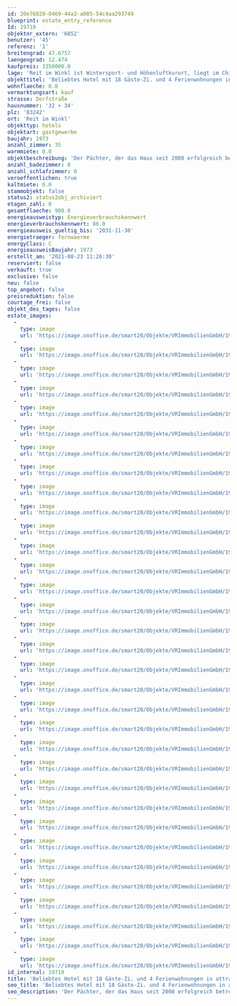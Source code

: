 ```yaml
---
id: 20e76820-0469-44a3-a005-54c4aa293749
blueprint: estate_entry_reference
Id: 19719
objektnr_extern: '6852'
benutzer: '45'
referenz: '1'
breitengrad: 47.6757
laengengrad: 12.474
kaufpreis: 3350000.0
lage: 'Reit im Winkl ist Wintersport- und Höhenluftkurort, liegt im Chiemgau südlich des Chiemsees und ist mit ca. 696 m die höchstgelegene Gemeinde im Landkreis Traunstein. Der Ort Kössen in Tirol und z. B. ein 18-Loch-Golfplatz mit beeindruckender Bergkulisse sind ganz nah *** Zum Ortskern sind es nur wenige Meter und fast nebenan gibt es eine Bushaltestelle, bei der auch der kostenlose Skibus-Shuttle zum beliebten Skigebiet Winkelmoos / Steinplatte hält. Herrliche Loipen und ein Kinderskilift sind in wenigen Schritten erreichbar *** Die Ortsstraße mit Zufahrt zu den ca. 22 Parkplätzen verläuft nordseitig und der große ruhige Garten befindet sich auf der Südseite'
objekttitel: 'Beliebtes Hotel mit 18 Gäste-Zi. und 4 Ferienwohnungen in attraktiver Lage'
wohnflaeche: 0.0
vermarktungsart: kauf
strasse: Dorfstraße
hausnummer: '32 + 34'
plz: '83242'
ort: 'Reit im Winkl'
objekttyp: hotels
objektart: gastgewerbe
baujahr: 1973
anzahl_zimmer: 35
warmmiete: 0.0
objektbeschreibung: 'Der Pächter, der das Haus seit 2008 erfolgreich betreibt, würde das Pachtverhältnis auch kurzfristig auflösen *** Die durch den eingeschossigen Mittelbau verbundenen Gästehäuser mit Balkonen auf 2 Seiten, wirken durch diese Architektur ansprechend aufgelockert *** Erneuerungen: 1995: Schaffung von 4 Ferienwohnungen durch Zimmerzusammenlegung und Renovierung. 2008: Natur-Fernwärmeanschluss und eine Solaranlage + Neue Doppelgarage + Sanierung Schwimmbad samt Dacherneuerung + Sauna und Dampfbad + Vollwärmeschutz inkl. Isolierglasscheiben, dann alles gemalert + Fachmännische Überholung der Gästemöblierung. 2014: Alle Teppiche neu *** Ohne Keller rund 900 m² wohnliche Fläche inkl. Schwimmbad und Betreiberwohnbereich (Terrassen nicht und Balkone zu 1/3 eingerechnet). Komplett unterkellert. Dort gibt es auch noch eine Wohnmöglichkeit mit extra Außentreppe *** Ebenes Grundstück in attraktiver Lage im Mischgebiet. Eine Nutzungsänderung ist vielleicht möglich *** 3D-Rundgang unter: www.hotel-zum-postillion.de/zum-postillion/rundgang.html (Kontakt bitte nur über uns) *** Grundrisse nur als Überblick'
anzahl_badezimmer: 0
anzahl_schlafzimmer: 0
veroeffentlichen: true
kaltmiete: 0.0
stammobjekt: false
status2: status2obj_archiviert
etagen_zahl: 0
gesamtflaeche: 900.0
energieausweistyp: Energieverbrauchskennwert
energieverbrauchskennwert: 86.0
energieausweis_gueltig_bis: '2031-11-30'
energietraeger: fernwaerme
energyClass: C
energieausweisBaujahr: 1973
erstellt_am: '2021-08-23 11:26:30'
reserviert: false
verkauft: true
exclusive: false
neu: false
top_angebot: false
preisreduktion: false
courtage_frei: false
objekt_des_tages: false
estate_images:
  -
    type: image
    url: 'https://image.onoffice.de/smart20/Objekte/VRImmobilienGmbH/19719/512b59ff-1ec7-47ce-b2a3-641674999c77.jpg'
  -
    type: image
    url: 'https://image.onoffice.de/smart20/Objekte/VRImmobilienGmbH/19719/d25f5bfd-f931-40b0-9c71-bf26df9d36dd.jpg'
  -
    type: image
    url: 'https://image.onoffice.de/smart20/Objekte/VRImmobilienGmbH/19719/619439fd-3d4e-492e-9e1e-c019a7c1a8b4.jpg'
  -
    type: image
    url: 'https://image.onoffice.de/smart20/Objekte/VRImmobilienGmbH/19719/ce26e18a-6e61-45fd-a9e2-d330e2e62934.jpg'
  -
    type: image
    url: 'https://image.onoffice.de/smart20/Objekte/VRImmobilienGmbH/19719/c2ed7f7a-d75a-47e9-af40-8e383da06d4e.jpg'
  -
    type: image
    url: 'https://image.onoffice.de/smart20/Objekte/VRImmobilienGmbH/19719/21b27cf8-e7ec-4aa0-8bb2-eeff40415d01.jpg'
  -
    type: image
    url: 'https://image.onoffice.de/smart20/Objekte/VRImmobilienGmbH/19719/d1d012fe-2911-4b2f-a658-42bf49ecc1f0.jpg'
  -
    type: image
    url: 'https://image.onoffice.de/smart20/Objekte/VRImmobilienGmbH/19719/e13b1f02-3a83-40c7-8c60-73cc934185b2.jpg'
  -
    type: image
    url: 'https://image.onoffice.de/smart20/Objekte/VRImmobilienGmbH/19719/a75ea4c1-14f0-4dd2-98cd-dcc4fcb80925.jpg'
  -
    type: image
    url: 'https://image.onoffice.de/smart20/Objekte/VRImmobilienGmbH/19719/3be3aa80-13d5-4009-b585-516527fbc217.jpg'
  -
    type: image
    url: 'https://image.onoffice.de/smart20/Objekte/VRImmobilienGmbH/19719/e57dd37a-0036-4887-a1da-047a6b80e07e.jpg'
  -
    type: image
    url: 'https://image.onoffice.de/smart20/Objekte/VRImmobilienGmbH/19719/e55b9255-bd83-4a97-b313-b9e48babbc02.jpg'
  -
    type: image
    url: 'https://image.onoffice.de/smart20/Objekte/VRImmobilienGmbH/19719/4cd8a1ce-3481-4105-9226-4f8bac17f333.jpg'
  -
    type: image
    url: 'https://image.onoffice.de/smart20/Objekte/VRImmobilienGmbH/19719/264a3094-f3d9-4cba-a907-8f1a6dfa6af9.jpg'
  -
    type: image
    url: 'https://image.onoffice.de/smart20/Objekte/VRImmobilienGmbH/19719/2b8595df-bc6d-4a79-8a04-9749f39773ec.jpg'
  -
    type: image
    url: 'https://image.onoffice.de/smart20/Objekte/VRImmobilienGmbH/19719/bf9a504a-6dd2-452b-a86b-9327437f1916.jpg'
  -
    type: image
    url: 'https://image.onoffice.de/smart20/Objekte/VRImmobilienGmbH/19719/67b106a2-3e0b-4f12-8229-5df098f31134.jpg'
  -
    type: image
    url: 'https://image.onoffice.de/smart20/Objekte/VRImmobilienGmbH/19719/a84ffced-c210-44fc-9a24-fb45897a9305.jpg'
  -
    type: image
    url: 'https://image.onoffice.de/smart20/Objekte/VRImmobilienGmbH/19719/3b96e900-b67f-4291-afe0-006ad9ac20b0.jpg'
  -
    type: image
    url: 'https://image.onoffice.de/smart20/Objekte/VRImmobilienGmbH/19719/5ad7ed7c-d621-4f44-9ad3-fa51029e2c2f.jpg'
  -
    type: image
    url: 'https://image.onoffice.de/smart20/Objekte/VRImmobilienGmbH/19719/5be668fd-700b-454e-80bb-56416518c144.jpg'
  -
    type: image
    url: 'https://image.onoffice.de/smart20/Objekte/VRImmobilienGmbH/19719/7eea00af-ffb4-4c0e-a0cd-d1c1f6f7ab2f.jpg'
  -
    type: image
    url: 'https://image.onoffice.de/smart20/Objekte/VRImmobilienGmbH/19719/1a1e2efc-af14-4008-8fd5-6f321b87d4b0.jpg'
  -
    type: image
    url: 'https://image.onoffice.de/smart20/Objekte/VRImmobilienGmbH/19719/ce4bdcfa-c881-4fcd-b131-310981ffb7f3.jpg'
  -
    type: image
    url: 'https://image.onoffice.de/smart20/Objekte/VRImmobilienGmbH/19719/e8bae231-3d78-4f98-a433-3810be582127.jpg'
  -
    type: image
    url: 'https://image.onoffice.de/smart20/Objekte/VRImmobilienGmbH/19719/539103f7-1a8f-4383-9bc2-06bf1c6c63dc.jpg'
  -
    type: image
    url: 'https://image.onoffice.de/smart20/Objekte/VRImmobilienGmbH/19719/56f6c331-1556-4eba-9645-640b18a06f96.jpg'
  -
    type: image
    url: 'https://image.onoffice.de/smart20/Objekte/VRImmobilienGmbH/19719/f8ed5ccc-30dc-4e3e-9f8e-4628a9eaa051.jpg'
  -
    type: image
    url: 'https://image.onoffice.de/smart20/Objekte/VRImmobilienGmbH/19719/47bf8484-3eee-4e88-8f49-699988c1fee7.jpg'
  -
    type: image
    url: 'https://image.onoffice.de/smart20/Objekte/VRImmobilienGmbH/19719/c923137c-ea93-476e-92d6-5dc1c9c70ffb.jpg'
  -
    type: image
    url: 'https://image.onoffice.de/smart20/Objekte/VRImmobilienGmbH/19719/aba418b1-6bbb-49cf-abfe-3b520526cd63.jpg'
  -
    type: image
    url: 'https://image.onoffice.de/smart20/Objekte/VRImmobilienGmbH/19719/44537874-3108-4453-831b-bd989703392b.jpg'
  -
    type: image
    url: 'https://image.onoffice.de/smart20/Objekte/VRImmobilienGmbH/19719/522f9964-0b36-4c63-b162-2ed50aa2020b.jpg'
id_internal: 19719
title: 'Beliebtes Hotel mit 18 Gäste-Zi. und 4 Ferienwohnungen in attraktiver Lage'
seo_title: 'Beliebtes Hotel mit 18 Gäste-Zi. und 4 Ferienwohnungen in attraktiver Lage'
seo_description: 'Der Pächter, der das Haus seit 2008 erfolgreich betreibt, würde das Pachtverhältnis auch kurzfristig auflösen *** Die durch den eingeschossigen Mittelbau ve'
---
```

